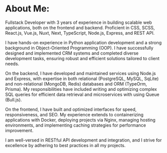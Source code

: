 # About Me:
Fullstack Developer with 3 years of experience in building scalable web applications, both on the frontend and backend. Proficient in CSS, SCSS, React.js, Vue.js, Nuxt, Next, TypeScript, Node.js, Express, and REST API.

I have hands-on experience in Python application development and a strong background in Object-Oriented Programming (OOP). I have successfully designed and implemented CRM systems and completed diverse development tasks, ensuring robust and efficient solutions tailored to client needs.

On the backend, I have developed and maintained services using Node.js and Express, with expertise in both relational (PostgreSQL, MySQL, SqLite) and non-relational (MongoDB, Redis) databases and ORM (TypeOrm, Prisma). My responsibilities have included writing and optimizing complex SQL queries for efficient data retrieval and microservices with using Queue (Bull.js).

On the frontend, I have built and optimized interfaces for speed, responsiveness, and SEO. My experience extends to containerizing applications with Docker, deploying projects via Nginx, managing hosting environments, and implementing caching strategies for performance improvement.

I am well-versed in RESTful API development and integration, and I strive for excellence by adhering to best practices in all my projects.

